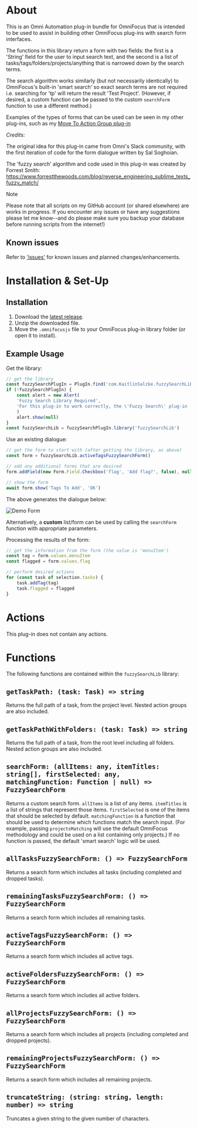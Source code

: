 # About

This is an Omni Automation plug-in bundle for OmniFocus that is intended to be used to assist in building other OmniFocus plug-ins with search form interfaces.

The functions in this library return a form with two fields: the first is a 'String' field for the user to input search text, and the second is a list of tasks/tags/folders/projects/anything that is narrowed down by the search terms.

The search algorithm works similarly (but not necessarily identically) to OmniFocus's built-in 'smart search' so exact search terms are not required i.e. searching for 'tp' will return the result 'Test Project'. (However, if desired, a custom function can be passed to the custom `searchForm` function to use a different method.)

Examples of the types of forms that can be used can be seen in my other plug-ins, such as my [Move To Action Group plug-in](https://github.com/ksalzke/move-to-action-group-omnifocus-plugin)

_Credits:_ 

The original idea for this plug-in came from Omni's Slack community, with the first iteration of code for the form dialogue written by Sal Soghoian.

The 'fuzzy search' algorithm and code used in this plug-in was created by Forrest Smith: https://www.forrestthewoods.com/blog/reverse_engineering_sublime_texts_fuzzy_match/

> [!NOTE]  
> Please note that all scripts on my GitHub account (or shared elsewhere) are works in progress. If you encounter any issues or have any suggestions please let me know--and do please make sure you backup your database before running scripts from the internet!)

## Known issues 

Refer to ['issues'](https://github.com/ksalzke/fuzzy-search-library/issues) for known issues and planned changes/enhancements.

# Installation & Set-Up

## Installation

1. Download the [latest release](https://github.com/ksalzke/fuzzy-search-library/releases/latest).
2. Unzip the downloaded file.
3. Move the `.omnifocusjs` file to your OmniFocus plug-in library folder (or open it to install).

## Example Usage

Get the library:
```javascript
// get the library
const fuzzySearchPlugIn = PlugIn.find('com.KaitlinSalzke.fuzzySearchLib', null)
if (!fuzzySearchPlugIn) {
    const alert = new Alert(
    'Fuzzy Search Library Required',
    'For this plug-in to work correctly, the \'Fuzzy Search\' plug-in (https://github.com/ksalzke/fuzzy-search-library) is also required and needs to be added to the plug-in folder separately. Either you do not currently have this plugin installed, or it is not installed correctly.'
    )
    alert.show(null)
}
const fuzzySearchLib = fuzzySearchPlugIn.library('fuzzySearchLib')
```

Use an existing dialogue:
```javascript
// get the form to start with (after getting the library, as above)
const form = fuzzySearchLib.activeTagsFuzzySearchForm()

// add any additional forms that are desired
form.addField(new Form.Field.Checkbox('flag', 'Add flag?', false), null)

// show the form
await form.show('Tags To Add', 'OK')
```

The above generates the dialogue below: 

![Demo Form](https://github.com/ksalzke/fuzzy-search-library/assets/16893787/b0384556-ddb5-44f6-88b3-0ffeb4307acd)

Alternatively, a **custom** list/form can be used by calling the `searchForm` function with appropriate parameters.


Processing the results of the form:
```javascript
// get the information from the form (the value is 'menuItem')
const tag = form.values.menuItem
const flagged = form.values.flag

// perform desired actions
for (const task of selection.tasks) {
    task.addTag(tag)
    task.flagged = flagged
}
```

# Actions

This plug-in does not contain any actions.

# Functions

The following functions are contained within the `fuzzySearchLib` library:

## `getTaskPath: (task: Task) => string`

Returns the full path of a task, from the project level. Nested action groups are also included.

## `getTaskPathWithFolders: (task: Task) => string`
Returns the full path of a task, from the root level including all folders. Nested action groups are also included.

## `searchForm: (allItems: any, itemTitles: string[], firstSelected: any, matchingFunction: Function | null) => FuzzySearchForm`

Returns a custom search form.
`allItems` is a list of any items.
`itemTitles` is a list of strings that represent those items.
`firstSelected` is one of the items that should be selected by default.
`matchingFunction` is a function that should be used to determine which functions match the search input. (For example, passing `projectsMatching` will use the default OmniFocus methodology and could be used on a list containing only projects.) If no function is passed, the default 'smart search' logic will be used.

## `allTasksFuzzySearchForm: () => FuzzySearchForm`

Returns a search form which includes all tasks (including completed and dropped tasks).

## `remainingTasksFuzzySearchForm: () => FuzzySearchForm`

Returns a search form which includes all remaining tasks.

## `activeTagsFuzzySearchForm: () => FuzzySearchForm`

Returns a search form which includes all active tags.

## `activeFoldersFuzzySearchForm: () => FuzzySearchForm`

Returns a search form which includes all active folders.

## `allProjectsFuzzySearchForm: () => FuzzySearchForm`

Returns a search form which includes all projects (including completed and dropped projects).

## `remainingProjectsFuzzySearchForm: () => FuzzySearchForm`

Returns a search form which includes all remaining projects.

## `truncateString: (string: string, length: number) => string`

Truncates a given string to the given number of characters.
